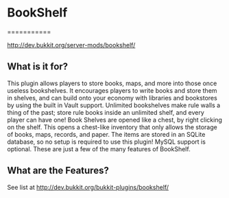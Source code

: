 # BookShelf
===========

http://dev.bukkit.org/server-mods/bookshelf/

What is it for?
---------------
This plugin allows players to store books, maps, and more into those once useless bookshelves. It encourages players to write books and store them in shelves, and can build onto your economy with libraries and bookstores by using the built in Vault support. Unlimited bookshelves make rule walls a thing of the past; store rule books inside an unlimited shelf, and every player can have one! Book Shelves are opened like a chest, by right clicking on the shelf. This opens a chest-like inventory that only allows the storage of books, maps, records, and paper. The items are stored in an SQLite database, so no setup is required to use this plugin! MySQL support is optional. These are just a few of the many features of BookShelf.

What are the Features?
----------------------
See list at http://dev.bukkit.org/bukkit-plugins/bookshelf/